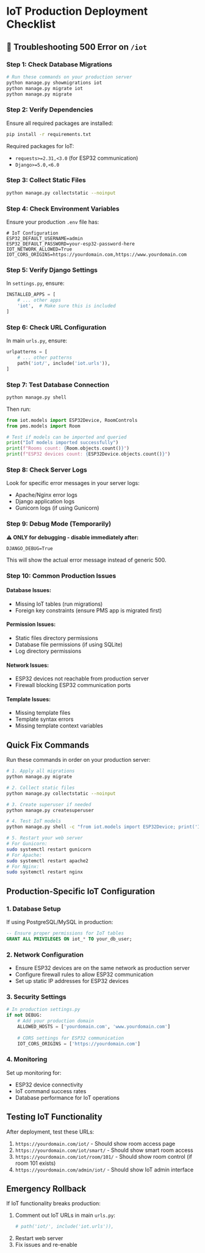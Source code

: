 # IoT Production Deployment Checklist

## 🚨 Troubleshooting 500 Error on `/iot`

### **Step 1: Check Database Migrations**
```bash
# Run these commands on your production server
python manage.py showmigrations iot
python manage.py migrate iot
python manage.py migrate
```

### **Step 2: Verify Dependencies**
Ensure all required packages are installed:
```bash
pip install -r requirements.txt
```

Required packages for IoT:
- `requests>=2.31,<3.0` (for ESP32 communication)
- `Django>=5.0,<6.0`

### **Step 3: Collect Static Files**
```bash
python manage.py collectstatic --noinput
```

### **Step 4: Check Environment Variables**
Ensure your production `.env` file has:
```env
# IoT Configuration
ESP32_DEFAULT_USERNAME=admin
ESP32_DEFAULT_PASSWORD=your-esp32-password-here
IOT_NETWORK_ALLOWED=True
IOT_CORS_ORIGINS=https://yourdomain.com,https://www.yourdomain.com
```

### **Step 5: Verify Django Settings**
In `settings.py`, ensure:
```python
INSTALLED_APPS = [
    # ... other apps
    'iot',  # Make sure this is included
]
```

### **Step 6: Check URL Configuration**
In main `urls.py`, ensure:
```python
urlpatterns = [
    # ... other patterns
    path('iot/', include('iot.urls')),
]
```

### **Step 7: Test Database Connection**
```bash
python manage.py shell
```
Then run:
```python
from iot.models import ESP32Device, RoomControls
from pms.models import Room

# Test if models can be imported and queried
print("IoT models imported successfully")
print(f"Rooms count: {Room.objects.count()}")
print(f"ESP32 devices count: {ESP32Device.objects.count()}")
```

### **Step 8: Check Server Logs**
Look for specific error messages in your server logs:
- Apache/Nginx error logs
- Django application logs
- Gunicorn logs (if using Gunicorn)

### **Step 9: Debug Mode (Temporarily)**
**⚠️ ONLY for debugging - disable immediately after:**
```env
DJANGO_DEBUG=True
```
This will show the actual error message instead of generic 500.

### **Step 10: Common Production Issues**

#### **Database Issues:**
- Missing IoT tables (run migrations)
- Foreign key constraints (ensure PMS app is migrated first)

#### **Permission Issues:**
- Static files directory permissions
- Database file permissions (if using SQLite)
- Log directory permissions

#### **Network Issues:**
- ESP32 devices not reachable from production server
- Firewall blocking ESP32 communication ports

#### **Template Issues:**
- Missing template files
- Template syntax errors
- Missing template context variables

## **Quick Fix Commands**

Run these commands in order on your production server:

```bash
# 1. Apply all migrations
python manage.py migrate

# 2. Collect static files
python manage.py collectstatic --noinput

# 3. Create superuser if needed
python manage.py createsuperuser

# 4. Test IoT models
python manage.py shell -c "from iot.models import ESP32Device; print('IoT models OK')"

# 5. Restart your web server
# For Gunicorn:
sudo systemctl restart gunicorn
# For Apache:
sudo systemctl restart apache2
# For Nginx:
sudo systemctl restart nginx
```

## **Production-Specific IoT Configuration**

### **1. Database Setup**
If using PostgreSQL/MySQL in production:
```sql
-- Ensure proper permissions for IoT tables
GRANT ALL PRIVILEGES ON iot_* TO your_db_user;
```

### **2. Network Configuration**
- Ensure ESP32 devices are on the same network as production server
- Configure firewall rules to allow ESP32 communication
- Set up static IP addresses for ESP32 devices

### **3. Security Settings**
```python
# In production settings.py
if not DEBUG:
    # Add your production domain
    ALLOWED_HOSTS = ['yourdomain.com', 'www.yourdomain.com']
    
    # CORS settings for ESP32 communication
    IOT_CORS_ORIGINS = ['https://yourdomain.com']
```

### **4. Monitoring**
Set up monitoring for:
- ESP32 device connectivity
- IoT command success rates
- Database performance for IoT operations

## **Testing IoT Functionality**

After deployment, test these URLs:
1. `https://yourdomain.com/iot/` - Should show room access page
2. `https://yourdomain.com/iot/smart/` - Should show smart room access
3. `https://yourdomain.com/iot/room/101/` - Should show room control (if room 101 exists)
4. `https://yourdomain.com/admin/iot/` - Should show IoT admin interface

## **Emergency Rollback**

If IoT functionality breaks production:
1. Comment out IoT URLs in main `urls.py`:
   ```python
   # path('iot/', include('iot.urls')),
   ```
2. Restart web server
3. Fix issues and re-enable